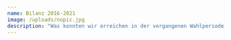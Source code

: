 ```yaml
---
name: Bilanz 2016-2021
image: /uploads/nopic.jpg
description: "Was konnten wir erreichen in der vergangenen Wahlperiode."
---
```

